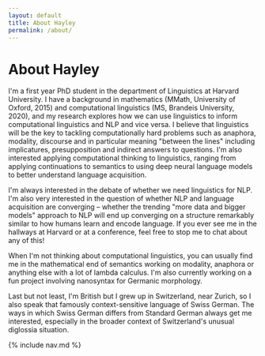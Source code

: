 ```yaml
---
layout: default
title: About Hayley
permalink: /about/
---
```


# About Hayley

I'm a first year PhD student in the department of Linguistics at Harvard University. I have a background in mathematics (MMath, University of Oxford, 2015) and computational linguistics (MS, Brandeis University, 2020), and my research explores how we can use linguistics to inform computational linguistics and NLP and vice versa. I believe that linguistics will be the key to tackling computationally hard problems such as anaphora, modality, discourse and in particular meaning "between the lines" including implicatures, presupposition and indirect answers to questions. I'm also interested applying computational thinking to linguistics, ranging from applying continuations to semantics to using deep neural language models to better understand language acquisition.

I'm always interested in the debate of whether we need linguistics for NLP. I'm also very interested in the question of whether NLP and language acquisition are converging &ndash; whether the trending "more data and bigger models" approach to NLP will end up converging on a structure remarkably similar to how humans learn and encode language. If you ever see me in the hallways at Harvard or at a conference, feel free to stop me to chat about any of this!

When I'm not thinking about computational linguistics, you can usually find me in the mathematical end of semantics working on modality, anaphora or anything else with a lot of lambda calculus. I'm also currently working on a fun project involving nanosyntax for Germanic morphology.

Last but not least, I'm British but I grew up in Switzerland, near Zurich, so I also speak that famously context-sensitive language of Swiss German. The ways in which Swiss German differs from Standard German always get me interested, especially in the broader context of Switzerland's unusual diglossia situation. 

{% include nav.md %}
